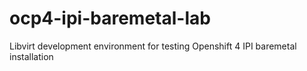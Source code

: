 # ocp4-ipi-baremetal-lab
Libvirt development environment for testing Openshift 4 IPI baremetal installation

